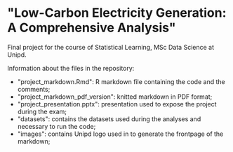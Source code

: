 # "Low-Carbon Electricity Generation: A Comprehensive Analysis"

Final project for the course of Statistical Learning, MSc Data Science at Unipd.

Information about the files in the repository:
- "project_markdown.Rmd": R markdown file containing the code and the comments;
- "project_markdown_pdf_version": knitted markdown in PDF format;
- "project_presentation.pptx": presentation used to expose the project during the exam;
- "datasets": contains the datasets used during the analyses and necessary to run the code;
- "images": contains Unipd logo used in to generate the frontpage of the markdown;
